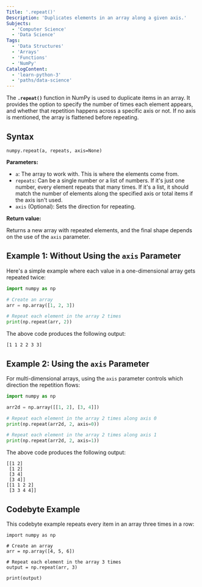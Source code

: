 ```yaml
---
Title: '.repeat()'
Description: 'Duplicates elements in an array along a given axis.'
Subjects:
  - 'Computer Science'
  - 'Data Science'
Tags:
  - 'Data Structures'
  - 'Arrays'
  - 'Functions'
  - 'NumPy'
CatalogContent:
  - 'learn-python-3'
  - 'paths/data-science'
---
```


The **`.repeat()`** function in NumPy is used to duplicate items in an array. It provides the option to specify the number of times each element appears, and whether that repetition happens across a specific axis or not. If no axis is mentioned, the array is flattened before repeating.

## Syntax

```pseudo
numpy.repeat(a, repeats, axis=None)
```

**Parameters:**

- `a`: The array to work with. This is where the elements come from.
- `repeats`: Can be a single number or a list of numbers. If it's just one number, every element repeats that many times. If it's a list, it should match the number of elements along the specified axis or total items if the axis isn't used.
- `axis` (Optional): Sets the direction for repeating.

**Return value:**

Returns a new array with repeated elements, and the final shape depends on the use of the `axis` parameter.

## Example 1: Without Using the `axis` Parameter

Here's a simple example where each value in a one-dimensional array gets repeated twice:

```py
import numpy as np

# Create an array
arr = np.array([1, 2, 3])

# Repeat each element in the array 2 times
print(np.repeat(arr, 2))
```

The above code produces the following output:

```shell
[1 1 2 2 3 3]
```

## Example 2: Using the `axis` Parameter

For multi-dimensional arrays, using the `axis` parameter controls which direction the repetition flows:

```py
import numpy as np

arr2d = np.array([[1, 2], [3, 4]])

# Repeat each element in the array 2 times along axis 0
print(np.repeat(arr2d, 2, axis=0))

# Repeat each element in the array 2 times along axis 1
print(np.repeat(arr2d, 2, axis=1))
```

The above code produces the following output:

```shell
[[1 2]
 [1 2]
 [3 4]
 [3 4]]
[[1 1 2 2]
 [3 3 4 4]]
```

## Codebyte Example

This codebyte example repeats every item in an array three times in a row:

```codebyte/python
import numpy as np

# Create an array
arr = np.array([4, 5, 6])

# Repeat each element in the array 3 times
output = np.repeat(arr, 3)

print(output)
```
